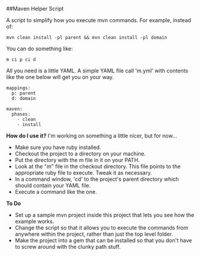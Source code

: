 ##Maven Helper Script

A script to simplify how you execute mvn commands. For example, instead of:

    mvn clean install -pl parent && mvn clean install -pl domain

You can do something like:

    m ci p ci d

All you need is a little YAML. A simple YAML file call 'm.yml' with contents like the one below will get you on your way.

    mappings:
      p: parent
      d: domain

    maven:
      phases:
        - clean
        - install

**How do I use it?**
I'm working on something a little nicer, but for now...

 - Make sure you have ruby installed.
 - Checkout the project to a directory on your machine.
 - Put the directory with the m file in it on your PATH.
 - Look at the "m" file in the checkout directory. This file points to the appropriate ruby file to execute. Tweak it as necessary.
 - In a command window, 'cd' to the project's parent directory which should contain your YAML file.
 - Execute a command like the one.

**To Do**
 - Set up a sample mvn project inside this project that lets you see how the example works.
 - Change the script so that it allows you to execute the commands from anywhere within the project, rather than just the top level folder.
 - Make the project into a gem that can be installed so that you don't have to screw around with the clunky path stuff.